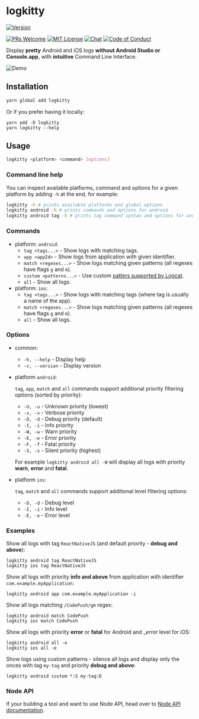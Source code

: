 # logkitty

[![Version][version]][package]   

[![PRs Welcome][prs-welcome-badge]][prs-welcome]
[![MIT License][license-badge]][license]
[![Chat][chat-badge]][chat]
[![Code of Conduct][coc-badge]][coc]

Display __pretty__ Android and iOS logs __without Android Studio or Console.app__,  with __intuitive__ Command Line Interface.

![Demo](./logkitty.gif)

## Installation

```bash
yarn global add logkitty
```

Or if you prefer having it locally:

```
yarn add -D logkitty
yarn logkitty --help
```

## Usage

```bash
logkitty <platform> <command> [options]
```

### Command line help

You can inspect available platforms, command and options for a given platform by adding `-h` at the end, for example:

```bash
logkitty -h # prints available platforms and global options
logkitty android -h # prints commands and options for android
logkitty android tag -h # prints tag command syntax and options for android
```

### Commands

* platform: `android`:
  * `tag <tags...>` - Show logs with matching tags.
  * `app <appId>` - Show logs from application with given identifier.
  * `match <regexes...>` - Show logs matching given patterns (all regexes have flags `g` and `m`).
  * `custom <patterns...>` - Use custom [patters supported by Logcat](https://developer.android.com/studio/command-line/logcat#filteringOutput).
  * `all` - Show all logs.
* platform: `ios`:
  * `tag <tags...>` - Show logs with matching tags (where tag is usually a name of the app).
  * `match <regexes...>` - Show logs matching given patterns (all regexes have flags `g` and `m`).
  * `all` - Show all logs.

### Options

* common:
  * `-h, --help` - Display help
  * `-v, --version` - Display version
* platform `android`:
  
  `tag`, `app`, `match` and `all` commands support additional priority filtering options (sorted by priority):

  * `-U, -u` - Unknown priority (lowest)
  * `-v, -v` - Verbose priority
  * `-D, -d` - Debug priority (default)
  * `-I, -i` - Info priority
  * `-W, -w` - Warn priority
  * `-E, -e` - Error priority
  * `-F, -f` - Fatal priority
  * `-S, -s` - Silent priority (highest)

  For example `logkitty android all -W` will display all logs with priority __warn__, __error__ and __fatal__.

* platform `ios`:

  `tag`, `match` and `all` commands support additional level filtering options:

  * `-D, -d` - Debug level
  * `-I, -i` - Info level
  * `-E, -e` - Error level

### Examples

Show all logs with tag `ReactNativeJS` (and default priority - __debug and above__):

```
logkitty android tag ReactNativeJS
logkitty ios tag ReactNativeJS
```

Show all logs with priority __info and above__ from application with identifier `com.example.myApplication`:

```
logkitty android app com.example.myApplication -i
```

Show all logs matching `/CodePush/gm` regex:

```
logkitty android match CodePush
logkitty ios match CodePush
```

Show all logs with priority __error__ or __fatal__ for Android and __error_ level for iOS:

```
logkitty android all -e
logkitty ios all -e
```

Show logs using custom patterns - silence all logs and display only the onces with tag `my-tag` and priority __debug and above__:

```
logkitty android custom *:S my-tag:D
```

### Node API

If your building a tool and want to use Node API, head over to [Node API documentation](./docs/NODE_API.md).


<!-- badges (common) -->

[license-badge]: https://img.shields.io/npm/l/logkitty.svg?style=flat-square
[license]: https://opensource.org/licenses/MIT
[prs-welcome-badge]: https://img.shields.io/badge/PRs-welcome-brightgreen.svg?style=flat-square
[prs-welcome]: http://makeapullrequest.com
[coc-badge]: https://img.shields.io/badge/code%20of-conduct-ff69b4.svg?style=flat-square
[coc]: https://github.com/zamotany/logkitty/blob/master/CODE_OF_CONDUCT.md
[chat-badge]: https://img.shields.io/badge/chat-discord-brightgreen.svg?style=flat-square&colorB=7289DA&logo=discord
[chat]: https://discord.gg/zwR2Cdh

[version]: https://img.shields.io/npm/v/logkitty.svg?style=flat-square
[package]: https://www.npmjs.com/package/logkitty
